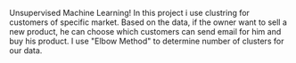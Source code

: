 Unsupervised Machine Learning!
In this project i use clustring for customers of specific market.
Based on the data, if the owner want to sell a new product, he can choose which customers can send email for him and buy his product.
I use "Elbow Method" to determine number of clusters for our data.
